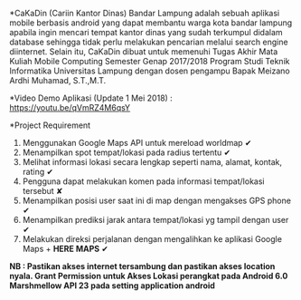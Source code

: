 *CaKaDin (Cariin Kantor Dinas) Bandar Lampung adalah sebuah aplikasi mobile berbasis android yang dapat membantu warga kota bandar lampung apabila ingin mencari tempat kantor dinas yang sudah terkumpul didalam database sehingga tidak perlu melakukan pencarian melalui search engine diinternet. Selain itu, CaKaDin dibuat untuk memenuhi Tugas Akhir Mata Kuliah Mobile Computing Semester Genap 2017/2018 Program Studi Teknik Informatika Universitas Lampung dengan dosen pengampu Bapak Meizano Ardhi Muhamad, S.T.,M.T.

*Video Demo Aplikasi (Update 1 Mei 2018) : https://youtu.be/qVmRZ4M6qsY

*Project Requirement
1) Menggunakan Google Maps API untuk mereload worldmap ✔ <br />
2) Menampilkan spot tempat/lokasi pada radius tertentu ✔ <br />
3) Melihat informasi lokasi secara lengkap seperti nama, alamat, kontak, rating ✔ <br />
4) Pengguna dapat melakukan komen pada informasi tempat/lokasi tersebut ✘ <br />
5) Menampilkan posisi user saat ini di map dengan mengakses GPS phone ✔ <br />
6) Menampilkan prediksi jarak antara tempat/lokasi yg tampil dengan user ✔ <br />
7) Melakukan direksi perjalanan dengan mengalihkan ke aplikasi Google Maps + **HERE MAPS** ✔ <br />



**NB : Pastikan akses internet tersambung dan pastikan akses location nyala. Grant Permission untuk Akses Lokasi perangkat pada Android 6.0 Marshmellow API 23 pada setting application android**
